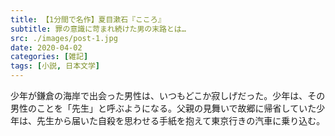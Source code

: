```yaml
---
title: 【1分間で名作】夏目漱石『こころ』
subtitle: 罪の意識に苛まれ続けた男の末路とは…
src: ./images/post-1.jpg
date: 2020-04-02
categories: [雑記]
tags: [小説, 日本文学]
---
```


少年が鎌倉の海岸で出会った男性は、いつもどこか寂しげだった。少年は、その男性のことを「先生」と呼ぶようになる。父親の見舞いで故郷に帰省していた少年は、先生から届いた自殺を思わせる手紙を抱えて東京行きの汽車に乗り込む。

